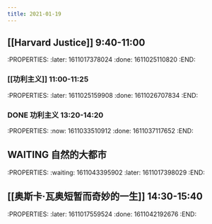 ```yaml
---
title: 2021-01-19
---
```


## [[Harvard Justice]] 9:40-11:00
:PROPERTIES:
:later: 1611017378024
:done: 1611025110820
:END:
### [[功利主义]] 11:00-11:25
:PROPERTIES:
:later: 1611025159908
:done: 1611026707834
:END:
### DONE 功利主义 13:20-14:20
:PROPERTIES:
:now: 1611033510912
:done: 1611037117652
:END:
## WAITING 自然的大都市
:PROPERTIES:
:waiting: 1611043395902
:later: 1611017398029
:END:
## [[奥斯卡·瓦奥短暂而奇妙的一生]] 14:30-15:40
:PROPERTIES:
:later: 1611017559524
:done: 1611042192676
:END:
##
